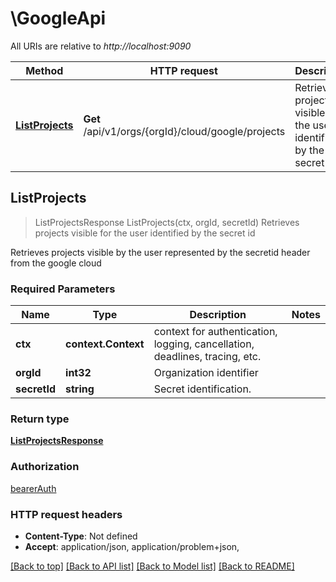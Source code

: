 # \GoogleApi

All URIs are relative to *http://localhost:9090*

Method | HTTP request | Description
------------- | ------------- | -------------
[**ListProjects**](GoogleApi.md#ListProjects) | **Get** /api/v1/orgs/{orgId}/cloud/google/projects | Retrieves projects visible for the user identified by the secret id



## ListProjects

> ListProjectsResponse ListProjects(ctx, orgId, secretId)
Retrieves projects visible for the user identified by the secret id

Retrieves projects visible by the user represented by the secretid header from the google cloud

### Required Parameters


Name | Type | Description  | Notes
------------- | ------------- | ------------- | -------------
**ctx** | **context.Context** | context for authentication, logging, cancellation, deadlines, tracing, etc.
**orgId** | **int32**| Organization identifier | 
**secretId** | **string**| Secret identification. | 

### Return type

[**ListProjectsResponse**](ListProjectsResponse.md)

### Authorization

[bearerAuth](../README.md#bearerAuth)

### HTTP request headers

- **Content-Type**: Not defined
- **Accept**: application/json, application/problem+json, 

[[Back to top]](#) [[Back to API list]](../README.md#documentation-for-api-endpoints)
[[Back to Model list]](../README.md#documentation-for-models)
[[Back to README]](../README.md)

